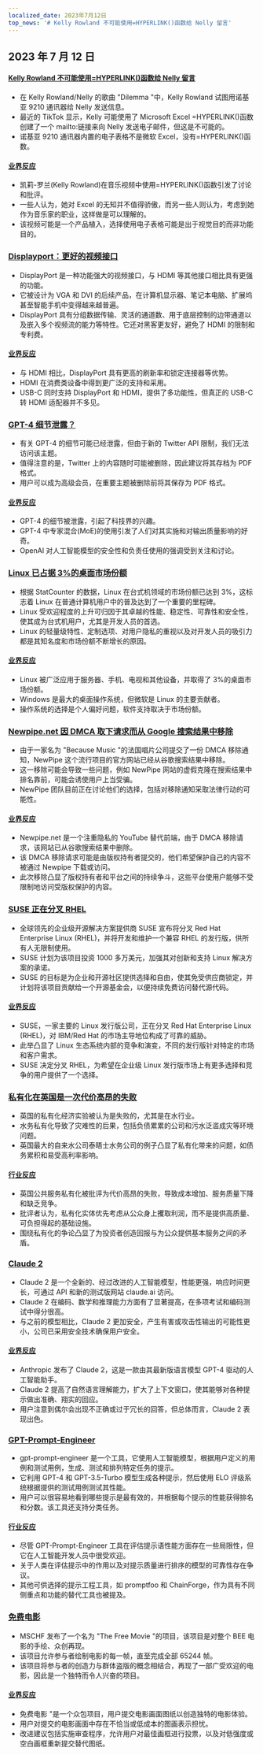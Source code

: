 ```yaml
---
localized_date: 2023年7月12日
top_news: '# Kelly Rowland 不可能使用=HYPERLINK()函数给 Nelly 留言'
---
```


## 2023 年 7 月 12 日

#### [Kelly Rowland 不可能使用=HYPERLINK()函数给 Nelly 留言](https://blog.jgc.org/2023/07/unfortunately-kelly-rowland-couldnt.html)

- 在 Kelly Rowland/Nelly 的歌曲 "Dilemma "中，Kelly Rowland 试图用诺基亚 9210 通讯器给 Nelly 发送信息。
- 最近的 TikTok 显示，Kelly 可能使用了 Microsoft Excel =HYPERLINK()函数创建了一个 mailto:链接来向 Nelly 发送电子邮件，但这是不可能的。
- 诺基亚 9210 通讯器内置的电子表格不是微软 Excel，没有=HYPERLINK()函数。

#### [业界反应](http://news.ycombinator.com/item?id=36686857)

- 凯莉-罗兰(Kelly Rowland)在音乐视频中使用=HYPERLINK()函数引发了讨论和批评。
- 一些人认为，她对 Excel 的无知并不值得骄傲，而另一些人则认为，考虑到她作为音乐家的职业，这样做是可以理解的。
- 该视频可能是一个产品植入，选择使用电子表格可能是出于视觉目的而非功能目的。

### [Displayport：更好的视频接口](https://hackaday.com/2023/07/11/displayport-a-better-video-interface/)

- DisplayPort 是一种功能强大的视频接口，与 HDMI 等其他接口相比具有更强的功能。
- 它被设计为 VGA 和 DVI 的后续产品，在计算机显示器、笔记本电脑、扩展坞甚至智能手机中变得越来越普遍。
- DisplayPort 具有分组数据传输、灵活的通道数、用于底层控制的边带通道以及嵌入多个视频流的能力等特性。它还对黑客更友好，避免了 HDMI 的限制和专利费。

#### [业界反应](http://news.ycombinator.com/item?id=36681814)

- 与 HDMI 相比，DisplayPort 具有更高的刷新率和锁定连接器等优势。
- HDMI 在消费类设备中得到更广泛的支持和采用。
- USB-C 同时支持 DisplayPort 和 HDMI，提供了多功能性，但真正的 USB-C 转 HDMI 适配器并不多见。

### [GPT-4 细节泄露？](https://threadreaderapp.com/thread/1678545170508267522.html)

- 有关 GPT-4 的细节可能已经泄露，但由于新的 Twitter API 限制，我们无法访问该主题。
- 值得注意的是，Twitter 上的内容随时可能被删除，因此建议将其存档为 PDF 格式。
- 用户可以成为高级会员，在重要主题被删除前将其保存为 PDF 格式。

#### [业界反应](http://news.ycombinator.com/item?id=36675934)

- GPT-4 的细节被泄露，引起了科技界的兴趣。
- GPT-4 中专家混合(MoE)的使用引发了人们对其实施和对输出质量影响的好奇。
- OpenAI 对人工智能模型的安全性和负责任使用的强调受到关注和讨论。

### [Linux 已占据 3%的桌面市场份额](https://linuxiac.com/linux-hits-3-percent-market-share/)

- 根据 StatCounter 的数据，Linux 在台式机领域的市场份额已达到 3%，这标志着 Linux 在普通计算机用户中的普及达到了一个重要的里程碑。
- Linux 受欢迎程度的上升可归因于其卓越的性能、稳定性、可靠性和安全性，使其成为台式机用户，尤其是开发人员的首选。
- Linux 的轻量级特性、定制选项、对用户隐私的重视以及对开发人员的吸引力都是其知名度和市场份额不断增长的原因。

#### [业界反应](http://news.ycombinator.com/item?id=36676103)

- Linux 被广泛应用于服务器、手机、电视和其他设备，并取得了 3%的桌面市场份额。
- Windows 是最大的桌面操作系统，但微软是 Linux 的主要贡献者。
- 操作系统的选择是个人偏好问题，软件支持取决于市场份额。

### [Newpipe.net 因 DMCA 取下请求而从 Google 搜索结果中移除](https://newpipe.net/blog/pinned/announcement/newpipe-net-dmca-google-search/)

- 由于一家名为 "Because Music "的法国唱片公司提交了一份 DMCA 移除通知，NewPipe 这个流行项目的官方网站已经从谷歌搜索结果中移除。
- 这一移除可能会导致一些问题，例如 NewPipe 网站的虚假克隆在搜索结果中排名靠前，可能会诱使用户上当受骗。
- NewPipe 团队目前正在讨论他们的选择，包括对移除通知采取法律行动的可能性。

#### [业界反应](http://news.ycombinator.com/item?id=36682509)

- Newpipe.net 是一个注重隐私的 YouTube 替代前端，由于 DMCA 移除请求，该网站已从谷歌搜索结果中删除。
- 该 DMCA 移除请求可能是由版权持有者提交的，他们希望保护自己的内容不被通过 Newpipe 下载或访问。
- 此次移除凸显了版权持有者和平台之间的持续争斗，这些平台使用户能够不受限制地访问受版权保护的内容。

### [SUSE 正在分叉 RHEL](https://www.suse.com/news/SUSE-Preserves-Choice-in-Enterprise-Linux/)

- 全球领先的企业级开源解决方案提供商 SUSE 宣布将分叉 Red Hat Enterprise Linux (RHEL)，并将开发和维护一个兼容 RHEL 的发行版，供所有人无限制使用。
- SUSE 计划为该项目投资 1000 多万美元，加强其对创新和支持 Linux 解决方案的承诺。
- SUSE 的目标是为企业和开源社区提供选择和自由，使其免受供应商锁定，并计划将该项目贡献给一个开源基金会，以便持续免费访问替代源代码。

#### [业界反应](http://news.ycombinator.com/item?id=36678079)

- SUSE，一家主要的 Linux 发行版公司，正在分叉 Red Hat Enterprise Linux (RHEL)，对 IBM/Red Hat 的市场主导地位构成了可靠的威胁。
- 此举凸显了 Linux 生态系统内部的竞争和演变，不同的发行版针对特定的市场和客户需求。
- SUSE 决定分叉 RHEL，为希望在企业级 Linux 发行版市场上有更多选择和竞争的用户提供了一个选择。

### [私有化在英国是一次代价高昂的失败](https://www.economist.com/by-invitation/2023/07/10/mathew-lawrence-on-why-privatisation-has-been-a-costly-failure-in-britain)

- 英国的私有化经济实验被认为是失败的，尤其是在水行业。
- 水务私有化导致了灾难性的后果，包括负债累累的公司和污水泛滥成灾等环境问题。
- 英国最大的自来水公司泰晤士水务公司的例子凸显了私有化带来的问题，如债务累积和易受高利率影响。

#### [行业反应](http://news.ycombinator.com/item?id=36678375)

- 英国公共服务私有化被批评为代价高昂的失败，导致成本增加、服务质量下降和缺乏竞争。
- 批评者认为，私有化实体优先考虑从公众身上攫取利润，而不是提供高质量、可负担得起的基础设施。
- 围绕私有化的争论凸显了为投资者创造回报与为公众提供基本服务之间的矛盾。

### [Claude 2](https://www.anthropic.com/index/claude-2)

- Claude 2 是一个全新的、经过改进的人工智能模型，性能更强，响应时间更长，可通过 API 和新的测试版网站 claude.ai 访问。
- Claude 2 在编码、数学和推理能力方面有了显著提高，在多项考试和编码测试中得分很高。
- 与之前的模型相比，Claude 2 更加安全，产生有害或攻击性输出的可能性更小，公司已采用安全技术确保用户安全。

#### [业界反应](http://news.ycombinator.com/item?id=36680755)

- Anthropic 发布了 Claude 2，这是一款由其最新版语言模型 GPT-4 驱动的人工智能助手。
- Claude 2 提高了自然语言理解能力，扩大了上下文窗口，使其能够对各种提示做出准确、翔实的回应。
- 用户注意到偶尔会出现不正确或过于冗长的回答，但总体而言，Claude 2 表现出色。

### [GPT-Prompt-Engineer](https://github.com/mshumer/gpt-prompt-engineer)

- gpt-prompt-engineer 是一个工具，它使用人工智能模型，根据用户定义的用例和测试用例，生成、测试和排列特定任务的提示。
- 它利用 GPT-4 和 GPT-3.5-Turbo 模型生成各种提示，然后使用 ELO 评级系统根据提供的测试用例测试其性能。
- 用户可以很容易地看到哪些提示是最有效的，并根据每个提示的性能获得排名和分数。该工具还支持分类任务。

#### [行业反应](http://news.ycombinator.com/item?id=36677034)

- 尽管 GPT-Prompt-Engineer 工具在评估提示语性能方面存在一些局限性，但它在人工智能开发人员中很受欢迎。
- 关于人类在评估提示中的作用以及对提示质量进行排序的模型的可靠性存在争议。
- 其他可供选择的提示工程工具，如 promptfoo 和 ChainForge，作为具有不同侧重点和功能的替代工具也被提及。

### [免费电影](https://thefreemovie.buzz/)

- MSCHF 发布了一个名为 "The Free Movie "的项目，该项目是对整个 BEE 电影的手绘、众创再现。
- 该项目允许参与者绘制电影的每一帧，直至完成全部 65244 帧。
- 该项目将参与者的创造力与群体盗版的概念相结合，再现了一部广受欢迎的电影，因此是一个独特而令人兴奋的项目。

#### [业界反应](http://news.ycombinator.com/item?id=36687399)

- 免费电影 "是一个众包项目，用户提交电影画面图纸以创造独特的电影体验。
- 用户对提交的电影画面中存在不恰当或低成本的图画表示担忧。
- 改进建议包括实施审查程序，允许用户对最佳画框进行投票，以及对低强度或空白画框重新提交替代图纸。
